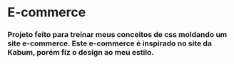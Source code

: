 # E-commerce

### Projeto feito para treinar meus conceitos de css moldando um site e-commerce. Este e-commerce é inspirado no site da Kabum, porém fiz o design ao meu estilo.
